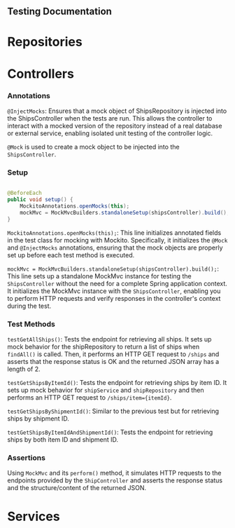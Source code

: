 ## Testing Documentation

# Repositories

# Controllers

### Annotations

`@InjectMocks`: Ensures that a mock object of ShipsRepository is injected into the ShipsController when the tests are
run. This allows the controller to interact with a mocked version of the repository instead of a real database or
external service, enabling isolated unit testing of the controller logic.

`@Mock` is used to create a mock object to be injected into the `ShipsController`.

### Setup

```java

@BeforeEach
public void setup() {
    MockitoAnnotations.openMocks(this);
    mockMvc = MockMvcBuilders.standaloneSetup(shipsController).build();
}
```

`MockitoAnnotations.openMocks(this);`: This line initializes annotated fields in the test class for mocking with
Mockito.
Specifically, it initializes the `@Mock` and `@InjectMocks` annotations, ensuring that the mock objects are
properly set up before each test method is executed.

`mockMvc = MockMvcBuilders.standaloneSetup(shipsController).build();`: This line sets up a standalone MockMvc
instance for testing the `ShipsController` without the need for a complete Spring application context.
It initializes the MockMvc instance with the `ShipsController`,
enabling you to perform HTTP requests and verify responses in the controller's context during the test.

### Test Methods

`testGetAllShips()`: Tests the endpoint for retrieving all ships.
It sets up mock behavior for the shipRepository to return a list of ships when `findAll()` is called.
Then, it performs an HTTP GET request to `/ships`
and asserts that the response status is OK and the returned JSON array has a length of 2.

`testGetShipsByItemId()`: Tests the endpoint
for retrieving ships by item ID. It sets up mock behavior for `shipService`
and `shipRepository` and then performs an HTTP GET request to `/ships/item={itemId}`.

`testGetShipsByShipmentId()`: Similar to the previous test but for retrieving ships by shipment ID.

`testGetShipsByItemIdAndShipmentId()`: Tests the endpoint for retrieving ships by both item ID and shipment ID.

### Assertions

Using `MockMvc` and its `perform()` method,
it simulates HTTP requests to the endpoints provided by the `ShipController`
and asserts the response status and the structure/content of the returned JSON.

# Services


